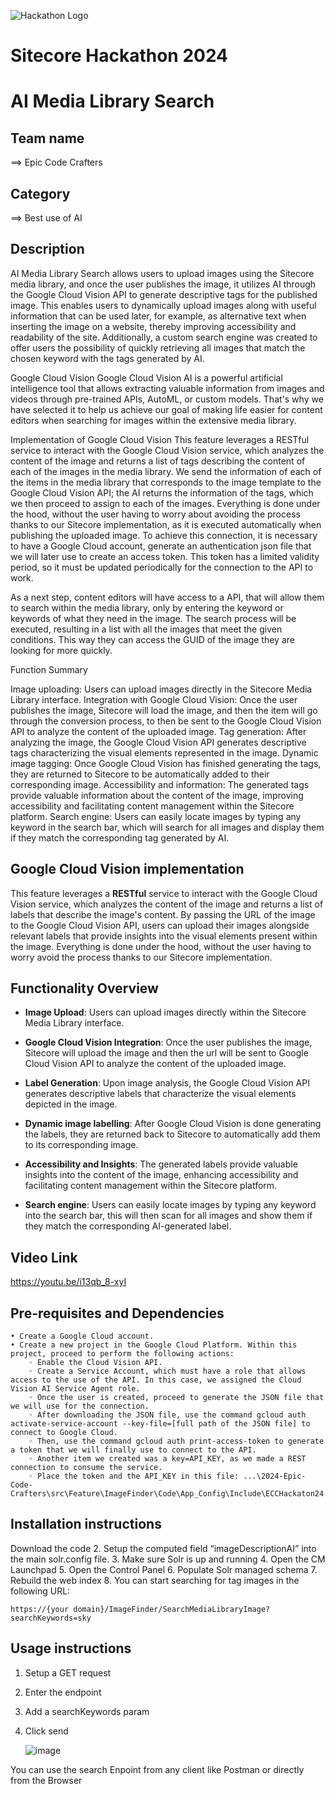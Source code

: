 ![Hackathon Logo](docs/images/hackathon.png?raw=true "Hackathon Logo")
# Sitecore Hackathon 2024

# AI Media Library Search

## Team name
⟹ Epic Code Crafters

## Category
⟹ Best use of AI

## Description
AI Media Library Search allows users to upload images using the Sitecore media library, and once the user publishes the image, it utilizes AI through the Google Cloud Vision API to generate descriptive tags for the published image. This enables users to dynamically upload images along with useful information that can be used later, for example, as alternative text when inserting the image on a website, thereby improving accessibility and readability of the site. Additionally, a custom search engine was created to offer users the possibility of quickly retrieving all images that match the chosen keyword with the tags generated by AI.

Google Cloud Vision
Google Cloud Vision AI is a powerful artificial intelligence tool that allows extracting valuable information from images and videos through pre-trained APIs, AutoML, or custom models. That's why we have selected it to help us achieve our goal of making life easier for content editors when searching for images within the extensive media library.

Implementation of Google Cloud Vision
This feature leverages a RESTful service to interact with the Google Cloud Vision service, which analyzes the content of the image and returns a list of tags describing the content of each of the images in the media library. We send the information of each of the items in the media library that corresponds to the image template to the Google Cloud Vision API; the AI returns the information of the tags, which we then proceed to assign to each of the images. Everything is done under the hood, without the user having to worry about avoiding the process thanks to our Sitecore implementation, as it is executed automatically when publishing the uploaded image. To achieve this connection, it is necessary to have a Google Cloud account, generate an authentication json file that we will later use to create an access token. This token has a limited validity period, so it must be updated periodically for the connection to the API to work.

As a next step, content editors will have access to a API, that will allow them to search within the media library, only by entering the keyword or keywords of what they need in the image. The search process will be executed, resulting in a list with all the images that meet the given conditions. This way they can access the GUID of the image they are looking for more quickly.

Function Summary

Image uploading: Users can upload images directly in the Sitecore Media Library interface.
Integration with Google Cloud Vision: Once the user publishes the image, Sitecore will load the image, and then the item will go through the conversion process, to then be sent to the Google Cloud Vision API to analyze the content of the uploaded image.
Tag generation: After analyzing the image, the Google Cloud Vision API generates descriptive tags characterizing the visual elements represented in the image.
Dynamic image tagging: Once Google Cloud Vision has finished generating the tags, they are returned to Sitecore to be automatically added to their corresponding image.
Accessibility and information: The generated tags provide valuable information about the content of the image, improving accessibility and facilitating content management within the Sitecore platform.
Search engine: Users can easily locate images by typing any keyword in the search bar, which will search for all images and display them if they match the corresponding tag generated by AI.

## Google Cloud Vision implementation

This feature leverages a **RESTful** service to interact with the Google Cloud Vision service, which analyzes the content of the image and returns a list of labels that describe the image's content. By passing the URL of the image to the Google Cloud Vision API, users can upload their images alongside relevant labels that provide insights into the visual elements present within the image. Everything is done under the hood, without the user having to worry avoid the process thanks to our Sitecore implementation.

## Functionality Overview

-  **Image Upload**: Users can upload images directly within the Sitecore Media Library interface.

-  **Google Cloud Vision Integration**: Once the user publishes the image, Sitecore will upload the image and then the url will be sent to Google Cloud Vision API to analyze the content of the uploaded image.

-  **Label Generation**: Upon image analysis, the Google Cloud Vision API generates descriptive labels that characterize the visual elements depicted in the image.

-  **Dynamic image labelling**: After Google Cloud Vision is done generating the labels, they are returned back to Sitecore to automatically add them to its corresponding image.

-  **Accessibility and Insights**: The generated labels provide valuable insights into the content of the image, enhancing accessibility and facilitating content management within the Sitecore platform.

-  **Search engine**: Users can easily locate images by typing any keyword into the search bar, this will then scan for all images and show them if they match the corresponding AI-generated label.

## Video Link

https://youtu.be/i13qb_8-xyI 

## Pre-requisites and Dependencies

    • Create a Google Cloud account.
    • Create a new project in the Google Cloud Platform. Within this project, proceed to perform the following actions:
        ◦ Enable the Cloud Vision API.
        ◦ Create a Service Account, which must have a role that allows access to the use of the API. In this case, we assigned the Cloud Vision AI Service Agent role.
        ◦ Once the user is created, proceed to generate the JSON file that we will use for the connection.
        ◦ After downloading the JSON file, use the command gcloud auth activate-service-account --key-file=[full path of the JSON file] to connect to Google Cloud.
        ◦ Then, use the command gcloud auth print-access-token to generate a token that we will finally use to connect to the API.
        ◦ Another item we created was a key=API_KEY, as we made a REST connection to consume the service.
        ◦ Place the token and the API_KEY in this file: ...\2024-Epic-Code-Crafters\src\Feature\ImageFinder\Code\App_Config\Include\ECCHackaton24.Feature.Imagefinder\Feature.ImageFinder.config.

## Installation instructions

Download the code
2. Setup the computed field “imageDescriptionAI” into the main solr.config file.
3. Make sure Solr is up and running
4. Open the CM Launchpad
5. Open the Control Panel
6. Populate Solr managed schema
7. Rebuild the web index
8. You can start searching for tag images in the following URL:

	https://{your domain}/ImageFinder/SearchMediaLibraryImage?searchKeywords=sky 



## Usage instructions

1. Setup a GET request
2. Enter the endpoint
3. Add a searchKeywords param
4. Click send

   ![image](https://github.com/Sitecore-Hackathon/2024-Epic-Code-Crafters/assets/106611133/90447e17-f0bb-4f7a-bf60-26120c952eac)


You can use the search Enpoint from any client like Postman or directly from the Browser
